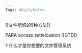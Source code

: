 ```yaml
---
Tags: #DailyNotes 
---
```


[[文件组织的5种方法]]

PARA access
zettelcaston 
[[GTD]]


 ? 什么才是你想要的文件管理系统
 



